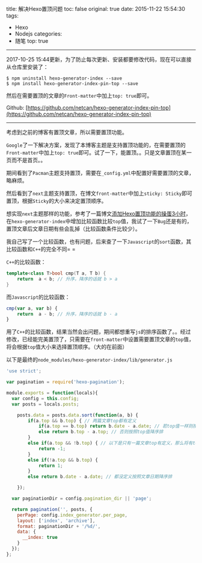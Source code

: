 title: 解决Hexo置顶问题
toc: false
original: true
date: 2015-11-22 15:54:30
tags:
- Hexo
- Nodejs
categories:
- 随笔
top: true
---
2017-10-25 15:44更新，为了防止每次更新、安装都要修改代码，现在可以直接从仓库里安装了：

```
$ npm uninstall hexo-generator-index --save
$ npm install hexo-generator-index-pin-top --save
```

然后在需要置顶的文章的`Front-matter`中加上`top: true`即可。

Github: [https://github.com/netcan/hexo-generator-index-pin-top](https://github.com/netcan/hexo-generator-index-pin-top)

---

考虑到之前的博客有置顶文章，所以需要置顶功能。

`Google`了一下解决方案，发现了本博客主题是支持置顶功能的，在需要置顶的`Front-matter`中加上`top: true`即可。试了一下，能置顶。。只是文章置顶在某一页而不是首页。。

期间看到了`Pacman`主题支持置顶，需要在`_config.yml`中配置好需要置顶的文章，略麻烦。

然后看到了`next`主题支持置顶，在博文`front-matter`中加上`sticky: Sticky`即可置顶，根据`Sticky`的大小来决定置顶顺序。

想实现`next`主题那样的功能，参考了一篇博文[添加Hexo置顶功能的操蛋3小时](http://ziorix.com/2015/09/09/%E6%B7%BB%E5%8A%A0Hexo%E7%BD%AE%E9%A1%B6%E5%8A%9F%E8%83%BD%E7%9A%84%E6%93%8D%E8%9B%8B3%E5%B0%8F%E6%97%B6/)，在`hexo-generator-index`中增加比较函数比较`top`值，我试了一下`Bug`还是有的，置顶文章后文章日期有些会乱掉（比较函数条件比较少）。

我自己写了一个比较函数，也有问题，后来查了一下`Javascript`的`sort`函数，其比较函数和`C++`的完全不同= =

`C++`的比较函数：

```cpp
template<class T>bool cmp(T a, T b) {
	return  a < b; // 升序，降序的话就 b > a
}
```

而`Javascript`的比较函数：

```javascript
cmp(var a, var b) {
	return  a - b; // 升序，降序的话就 b - a
}
```

用了`C++`的比较函数，结果当然会出问题，期间都想重写`js`的排序函数了。。经过修改，已经能完美置顶了，只需要在`front-matter`中设置需要置顶文章的`top`值，将会根据`top`值大小来选择置顶顺序。（大的在前面）

以下是最终的`node_modules/hexo-generator-index/lib/generator.js`

```javascript
'use strict';

var pagination = require('hexo-pagination');

module.exports = function(locals){
  var config = this.config;
  var posts = locals.posts;

	posts.data = posts.data.sort(function(a, b) {
		if(a.top && b.top) { // 两篇文章top都有定义
			if(a.top == b.top) return b.date - a.date; // 若top值一样则按照文章日期降序排
			else return b.top - a.top; // 否则按照top值降序排
		}
		else if(a.top && !b.top) { // 以下是只有一篇文章top有定义，那么将有top的排在前面（这里用异或操作居然不行233）
			return -1;
		}
		else if(!a.top && b.top) {
			return 1;
		}
		else return b.date - a.date; // 都没定义按照文章日期降序排

	});

  var paginationDir = config.pagination_dir || 'page';

  return pagination('', posts, {
    perPage: config.index_generator.per_page,
    layout: ['index', 'archive'],
    format: paginationDir + '/%d/',
    data: {
      __index: true
    }
  });
};
```
